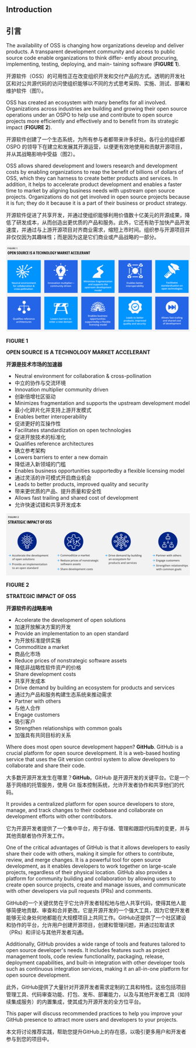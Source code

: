 ## Introduction

## 引言

 The availability of OSS is changing how organizations develop and deliver products. A transparent development community and access to public source code enable organizations to think differ- ently about procuring, implementing, testing, deploying, and main- taining software (**FIGURE 1**).
 
 开源软件（OSS）的可用性正在改变组织开发和交付产品的方式。透明的开发社区和对公共源代码的访问使组织能够以不同的方式思考采购、实施、测试、部署和维护软件（图1）。

 OSS has created an ecosystem with many benefits for all involved. Organizations across industries are building and growing their open source operations under an OSPO to help use and contribute to open source projects more efficiently and effectively and to benefit from its strategic impact (**FIGURE 2**).
 
 开源软件创建了一个生态系统，为所有参与者都带来许多好处。各行业的组织都 OSPO 的领导下在建立和发展其开源运营，以便更有效地使用和贡献开源项目，并从其战略影响中受益（图2）。

OSS allows shared development and lowers research and development costs by enabling organizations to reap the benefit of billions of dollars of OSS, which they can harness to create better products and services. In addition, it helps to accelerate product development and enables a faster time to market by aligning business needs with upstream open source projects. Organizations do not get involved in open source projects because it is fun; they do it because it is a part of their business or product strategy.

开源软件促进了共享开发，并通过使组织能够利用价值数十亿美元的开源成果，降低了研发成本，从而创造出更优质的产品和服务。此外，它还有助于加快产品开发速度，并通过与上游开源项目对齐商业需求，缩短上市时间。组织参与开源项目并非仅仅因为其趣味性；而是因为这是它们商业或产品战略的一部分。

![Figure 1](./images/figure1.png)

 **FIGURE 1**

 **OPEN SOURCE IS A TECHNOLOGY MARKET ACCELERANT**

 **开源是技术市场的加速器**

- Neutral environment for collaboration & cross-pollination
- 中立的协作与交流环境
- Innovation multiplier community driven
- 创新倍增社区驱动
- Minimizes fragmentation and supports the upstream development model
- 最小化碎片化并支持上游开发模式
- Enables better interoperability
- 促进更好的互操作性
- Facilitates standardization on open technologies
- 促进开放技术的标准化
- Qualifies reference architectures
- 确立参考架构
- Lowers barriers to enter a new domain
- 降低进入新领域的门槛
- Enables business opportunities supportedby a flexible licensing model
- 通过灵活的许可模式开启商业机会
- Leads to better products, improved quality and security
- 带来更优质的产品、提升质量和安全性
- Allows fast trailing and shared cost of development
- 允许快速试错和共享开发成本

 ![Figure 2](./images/figure2.png) 

 **FIGURE 2**

**STRATEGIC IMPACT OF OSS**

**开源软件的战略影响**

- Accelerate the development of open solutions
- 加速开放解决方案的开发
- Provide an implementation to an open standard
- 为开放标准提供实施
- Commoditize a market
- 商品化市场
- Reduce prices of nonstrategic software assets
- 降低非战略性软件资产的价格
- Share development costs
- 共享开发成本
- Drive demand by building an ecosystem for products and services
- 通过为产品和服务构建生态系统来推动需求
- Partner with others
- 与他人合作
- Engage customers
- 吸引客户
- Strengthen relationships with common goals
- 加强具有共同目标的关系

 Where does most open source development happen? **GitHub**. GitHub is a crucial platform for open source development. It is a web-based hosting service that uses the Git version control system to allow developers to collaborate and share their code.

 大多数开源开发发生在哪里？**GitHub**。GitHub 是开源开发的关键平台。它是一个基于网络的托管服务，使用 Git 版本控制系统，允许开发者协作和共享他们的代码。

 It provides a centralized platform for open source developers to store, manage, and track changes to their codebase and collaborate on development efforts with other contributors.

 它为开源开发者提供了一个集中平台，用于存储、管理和跟踪代码库的变更，并与其他贡献者协作开发工作。

 One of the critical advantages of GitHub is that it allows developers to easily share their code with others, making it simple for others to contribute, review, and merge changes. It is a powerful tool for open source development, as it enables developers to work together on large-scale projects, regardless of their physical location. GitHub also provides a platform for community building and collaboration by allowing users to create open source projects, create and manage issues, and communicate with other developers via pull requests (PRs) and comments.

 GitHub的一个关键优势在于它允许开发者轻松地与他人共享代码，使得其他人能够简便地贡献、审查和合并更改。它是开源开发的一个强大工具，因为它使开发者能够无论身处何地都能在大规模项目上共同工作。GitHub还提供了一个社区建设和协作的平台，允许用户创建开源项目，创建和管理问题，并通过拉取请求（PRs）和评论与其他开发者沟通。

 Additionally, GitHub provides a wide range of tools and features tailored to open source developer's needs. It includes features such as project management tools, code review functionality, packaging, release, deployment capabilities, and built-in integration with other developer tools such as continuous integration services, making it an all-in-one platform for open source development.

 此外，GitHub提供了大量针对开源开发者需求定制的工具和特性。这些包括项目管理工具、代码审查功能、打包、发布、部署能力，以及与其他开发者工具（如持续集成服务）的内置集成，使其成为开源开发的全方位平台。


 This paper will discuss recommended practices to help you improve your GitHub presence to attract more users and developers to your projects.

 本文将讨论推荐实践，帮助您提升GitHub上的存在感，以吸引更多用户和开发者参与到您的项目中。
